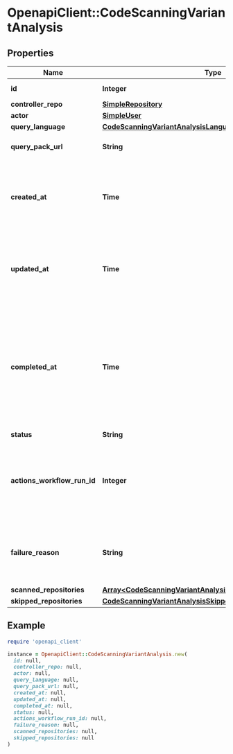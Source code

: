 # OpenapiClient::CodeScanningVariantAnalysis

## Properties

| Name | Type | Description | Notes |
| ---- | ---- | ----------- | ----- |
| **id** | **Integer** | The ID of the variant analysis. |  |
| **controller_repo** | [**SimpleRepository**](SimpleRepository.md) |  |  |
| **actor** | [**SimpleUser**](SimpleUser.md) |  |  |
| **query_language** | [**CodeScanningVariantAnalysisLanguage**](CodeScanningVariantAnalysisLanguage.md) |  |  |
| **query_pack_url** | **String** | The download url for the query pack. |  |
| **created_at** | **Time** | The date and time at which the variant analysis was created, in ISO 8601 format&#39;:&#39; YYYY-MM-DDTHH:MM:SSZ. | [optional] |
| **updated_at** | **Time** | The date and time at which the variant analysis was last updated, in ISO 8601 format&#39;:&#39; YYYY-MM-DDTHH:MM:SSZ. | [optional] |
| **completed_at** | **Time** | The date and time at which the variant analysis was completed, in ISO 8601 format&#39;:&#39; YYYY-MM-DDTHH:MM:SSZ. Will be null if the variant analysis has not yet completed or this information is not available. | [optional] |
| **status** | **String** |  |  |
| **actions_workflow_run_id** | **Integer** | The GitHub Actions workflow run used to execute this variant analysis. This is only available if the workflow run has started. | [optional] |
| **failure_reason** | **String** | The reason for a failure of the variant analysis. This is only available if the variant analysis has failed. | [optional] |
| **scanned_repositories** | [**Array&lt;CodeScanningVariantAnalysisScannedRepositoriesInner&gt;**](CodeScanningVariantAnalysisScannedRepositoriesInner.md) |  | [optional] |
| **skipped_repositories** | [**CodeScanningVariantAnalysisSkippedRepositories**](CodeScanningVariantAnalysisSkippedRepositories.md) |  | [optional] |

## Example

```ruby
require 'openapi_client'

instance = OpenapiClient::CodeScanningVariantAnalysis.new(
  id: null,
  controller_repo: null,
  actor: null,
  query_language: null,
  query_pack_url: null,
  created_at: null,
  updated_at: null,
  completed_at: null,
  status: null,
  actions_workflow_run_id: null,
  failure_reason: null,
  scanned_repositories: null,
  skipped_repositories: null
)
```

